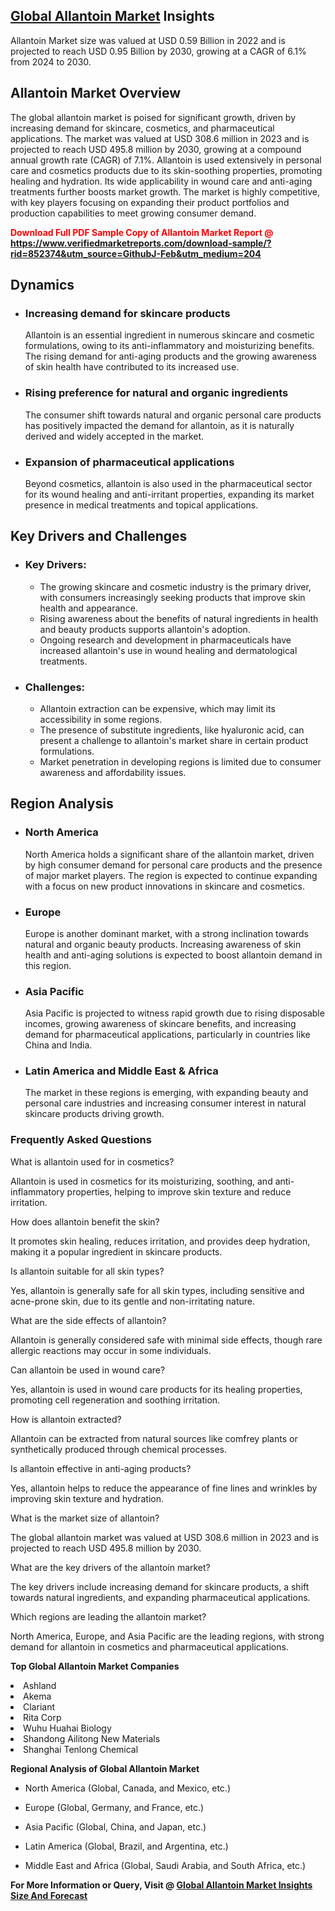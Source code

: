 <h2><a href="https://www.verifiedmarketreports.com/download-sample/?rid=852374&amp;utm_source=GithubJ&amp;utm_medium=204" target="_blank">Global Allantoin Market</a> Insights</h2><p>Allantoin Market size was valued at USD 0.59 Billion in 2022 and is projected to reach USD 0.95 Billion by 2030, growing at a CAGR of 6.1% from 2024 to 2030.</p><p> <h2>Allantoin Market Overview</h2> <p>The global allantoin market is poised for significant growth, driven by increasing demand for skincare, cosmetics, and pharmaceutical applications. The market was valued at USD 308.6 million in 2023 and is projected to reach USD 495.8 million by 2030, growing at a compound annual growth rate (CAGR) of 7.1%. Allantoin is used extensively in personal care and cosmetics products due to its skin-soothing properties, promoting healing and hydration. Its wide applicability in wound care and anti-aging treatments further boosts market growth. The market is highly competitive, with key players focusing on expanding their product portfolios and production capabilities to meet growing consumer demand.</p> <p><strong><p><span class=""><span style="color: #ff0000;"><strong>Download Full PDF Sample Copy of Allantoin Market Report</strong> @ </span><a href="https://www.verifiedmarketreports.com/download-sample/?rid=852374&amp;utm_source=GithubJ-Feb&amp;utm_medium=204" target="_blank">https://www.verifiedmarketreports.com/download-sample/?rid=852374&amp;utm_source=GithubJ-Feb&amp;utm_medium=204</a></span></p></strong></p> <h2>Dynamics</h2> <ul> <li><h3>Increasing demand for skincare products</h3> Allantoin is an essential ingredient in numerous skincare and cosmetic formulations, owing to its anti-inflammatory and moisturizing benefits. The rising demand for anti-aging products and the growing awareness of skin health have contributed to its increased use. </li> <li><h3>Rising preference for natural and organic ingredients</h3> The consumer shift towards natural and organic personal care products has positively impacted the demand for allantoin, as it is naturally derived and widely accepted in the market. </li> <li><h3>Expansion of pharmaceutical applications</h3> Beyond cosmetics, allantoin is also used in the pharmaceutical sector for its wound healing and anti-irritant properties, expanding its market presence in medical treatments and topical applications. </li> </ul> <h2>Key Drivers and Challenges</h2> <ul> <li><h3>Key Drivers:</h3> <ul> <li>The growing skincare and cosmetic industry is the primary driver, with consumers increasingly seeking products that improve skin health and appearance.</li> <li>Rising awareness about the benefits of natural ingredients in health and beauty products supports allantoin's adoption.</li> <li>Ongoing research and development in pharmaceuticals have increased allantoin's use in wound healing and dermatological treatments.</li> </ul> </li> <li><h3>Challenges:</h3> <ul> <li>Allantoin extraction can be expensive, which may limit its accessibility in some regions.</li> <li>The presence of substitute ingredients, like hyaluronic acid, can present a challenge to allantoin's market share in certain product formulations.</li> <li>Market penetration in developing regions is limited due to consumer awareness and affordability issues.</li> </ul> </li> </ul> <h2>Region Analysis</h2> <ul> <li><h3>North America</h3> North America holds a significant share of the allantoin market, driven by high consumer demand for personal care products and the presence of major market players. The region is expected to continue expanding with a focus on new product innovations in skincare and cosmetics. </li> <li><h3>Europe</h3> Europe is another dominant market, with a strong inclination towards natural and organic beauty products. Increasing awareness of skin health and anti-aging solutions is expected to boost allantoin demand in this region. </li> <li><h3>Asia Pacific</h3> Asia Pacific is projected to witness rapid growth due to rising disposable incomes, growing awareness of skincare benefits, and increasing demand for pharmaceutical applications, particularly in countries like China and India. </li> <li><h3>Latin America and Middle East & Africa</h3> The market in these regions is emerging, with expanding beauty and personal care industries and increasing consumer interest in natural skincare products driving growth. </li> </ul> <h3>Frequently Asked Questions</h3> <p>What is allantoin used for in cosmetics?</p> <p>Allantoin is used in cosmetics for its moisturizing, soothing, and anti-inflammatory properties, helping to improve skin texture and reduce irritation.</p> <p>How does allantoin benefit the skin?</p> <p>It promotes skin healing, reduces irritation, and provides deep hydration, making it a popular ingredient in skincare products.</p> <p>Is allantoin suitable for all skin types?</p> <p>Yes, allantoin is generally safe for all skin types, including sensitive and acne-prone skin, due to its gentle and non-irritating nature.</p> <p>What are the side effects of allantoin?</p> <p>Allantoin is generally considered safe with minimal side effects, though rare allergic reactions may occur in some individuals.</p> <p>Can allantoin be used in wound care?</p> <p>Yes, allantoin is used in wound care products for its healing properties, promoting cell regeneration and soothing irritation.</p> <p>How is allantoin extracted?</p> <p>Allantoin can be extracted from natural sources like comfrey plants or synthetically produced through chemical processes.</p> <p>Is allantoin effective in anti-aging products?</p> <p>Yes, allantoin helps to reduce the appearance of fine lines and wrinkles by improving skin texture and hydration.</p> <p>What is the market size of allantoin?</p> <p>The global allantoin market was valued at USD 308.6 million in 2023 and is projected to reach USD 495.8 million by 2030.</p> <p>What are the key drivers of the allantoin market?</p> <p>The key drivers include increasing demand for skincare products, a shift towards natural ingredients, and expanding pharmaceutical applications.</p> <p>Which regions are leading the allantoin market?</p> <p>North America, Europe, and Asia Pacific are the leading regions, with strong demand for allantoin in cosmetics and pharmaceutical applications.</p> </p><p><strong>Top Global Allantoin Market Companies</strong></p><div data-test-id=""><p><li>Ashland</li><li> Akema</li><li> Clariant</li><li> Rita Corp</li><li> Wuhu Huahai Biology</li><li> Shandong Ailitong New Materials</li><li> Shanghai Tenlong Chemical</li></p><div><strong>Regional Analysis of&nbsp;Global Allantoin Market</strong></div><ul><li dir="ltr"><p dir="ltr">North America&nbsp;(Global, Canada, and Mexico, etc.)</p></li><li dir="ltr"><p dir="ltr">Europe (Global, Germany, and France, etc.)</p></li><li dir="ltr"><p dir="ltr">Asia Pacific&nbsp;(Global, China, and Japan, etc.)</p></li><li dir="ltr"><p dir="ltr">Latin America&nbsp;(Global, Brazil, and Argentina, etc.)</p></li><li dir="ltr">Middle East and Africa&nbsp;(Global, Saudi Arabia, and South Africa, etc.)</li></ul><p><strong>For More Information or Query, Visit @&nbsp;</strong><strong><a href="https://www.verifiedmarketreports.com/product/allantoin-market/?utm_source=GithubJ&amp;utm_medium=204" target="_blank">Global Allantoin Market Insights Size And Forecast</a></strong></p></div>
